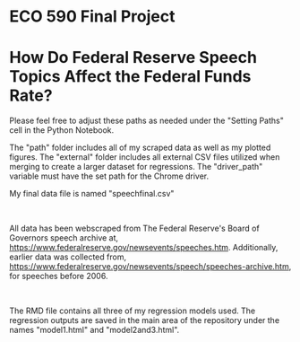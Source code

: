 # ECO 590 Final Project
# How Do Federal Reserve Speech Topics Affect the Federal Funds Rate?

Please feel free to adjust these paths as needed under the "Setting Paths" cell in the Python Notebook.

The "path" folder includes all of my scraped data as well as my plotted figures.
The "external" folder includes all external CSV files utilized when merging to create a larger dataset for regressions.
The "driver_path" variable must have the set path for the Chrome driver.

My final data file is named "speechfinal.csv"

<br>

All data has been webscraped from The Federal Reserve's Board of Governors speech archive at, https://www.federalreserve.gov/newsevents/speeches.htm.
Additionally, earlier data was collected from, https://www.federalreserve.gov/newsevents/speech/speeches-archive.htm, for speeches before 2006.


<br>

The RMD file contains all three of my regression models used. The regression outputs are saved in the main area of the repository under the names "model1.html" and "model2and3.html".
